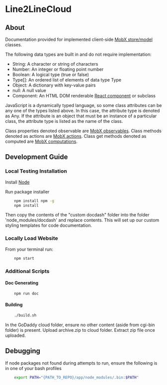# Line2LineCloud

## About ##

Documentation provided for implemented client-side [MobX store/model](https://mobx.js.org/best/store.html) classes.

The following data types are built in and do not require implementation:

* String: A character or string of characters
* Number: An integer or floating point number
* Boolean: A logical type (true or false)
* Type[]: An ordered list of elements of data type Type
* Object: A dictionary with key-value pairs
* null: A null value
* Component: An HTML DOM renderable [React component](https://reactjs.org/docs/react-component.html) or subclass

JavaScript is a dynamically typed language, so some class attributes can be any one of the types listed above. In this case, the attribute type is denoted as Any. If the attribute is an object that must be an instance of a particular class, the attribute type is listed as the name of the class.

Class properties denoted observable are [MobX observables](https://mobx.js.org/refguide/observable-decorator.html).
Class methods denoted as actions are [MobX actions](https://mobx.js.org/refguide/action.html).
Class get methods denoted as computed are [MobX computations](https://mobx.js.org/refguide/computed-decorator.html).

## Development Guide

### Local Testing Installation ###

Install [Node](https://nodejs.org/en/download/)

Run package installer

```bash
    npm install npm -g
    npm install
```

Then copy the contents of the "custom docdash" folder into the folder 'node_modules/docdash' and replace contents.
This will set up our custom styling templates for code documentation.

### Locally Load Website ###

From your terminal run:

```bash
    npm start
```

### Additional Scripts ###

#### Doc Generating

```bash
    npm run doc
```

#### Building

```bash
    ./build.sh
```

In the GoDaddy cloud folder, ensure no other content (aside from cgi-bin folder) is present. Upload archive.zip to cloud folder. Extract zip file once uploaded.

## Debugging

If node packages not found during attempts to run, ensure the following is in one of your bash profiles

```bash
    export PATH="{PATH_TO_REPO}/app/node_modules/.bin:$PATH"
```
